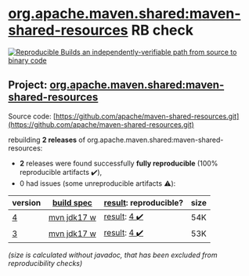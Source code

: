 [org.apache.maven.shared:maven-shared-resources](https://search.maven.org/artifact/org.apache.maven.shared/maven-shared-resources/) RB check
=======

[![Reproducible Builds](https://reproducible-builds.org/images/logos/rb.svg) an independently-verifiable path from source to binary code](https://reproducible-builds.org/)

## Project: [org.apache.maven.shared:maven-shared-resources](https://search.maven.org/artifact/org.apache.maven.shared/maven-shared-resources/)

Source code: [https://github.com/apache/maven-shared-resources.git](https://github.com/apache/maven-shared-resources.git)

rebuilding **2 releases** of org.apache.maven.shared:maven-shared-resources:
- **2** releases were found successfully **fully reproducible** (100% reproducible artifacts :heavy_check_mark:),
- 0 had issues (some unreproducible artifacts :warning:):

| version | [build spec](/BUILDSPEC.md) | [result](https://reproducible-builds.org/docs/jvm/): reproducible? | size |
| -- | --------- | ------ | -- |
| [4](https://search.maven.org/artifact/org.apache.maven.shared/maven-shared-resources/4/pom) | [mvn jdk17 w](maven-shared-resources-4.buildspec) | [result](maven-shared-resources-4.buildinfo): [4 :heavy_check_mark: ](maven-shared-resources-4.buildcompare) | 54K |
| [3](https://search.maven.org/artifact/org.apache.maven.shared/maven-shared-resources/3/pom) | [mvn jdk17 w](maven-shared-resources-3.buildspec) | [result](maven-shared-resources-3.buildinfo): [4 :heavy_check_mark: ](maven-shared-resources-3.buildcompare) | 53K |

<i>(size is calculated without javadoc, that has been excluded from reproducibility checks)</i>
